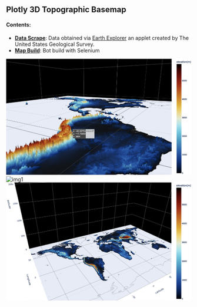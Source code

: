 ## **Plotly 3D Topographic Basemap**
#### Contents:
- [**Data Scrape**](./basemap_scrape.ipynb): Data obtained via [Earth Explorer](https://earthexplorer.usgs.gov/) an applet created by The United States Geological Survey.
- [**Map Build**](./basemap.ipynb): Bot build with Selenium

![img3](./images/3.png)
![img1](./images/1.png)
![img2](./images/2.png)
